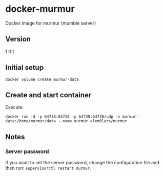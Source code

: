 # docker-murmur

Docker image for murmur (mumble server)

## Version

1.0.1

## Initial setup

```
docker volume create murmur-data
```

## Create and start container

Execute:

```
docker run -d -p 64738:64738 -p 64738:64738/udp -v murmur-data:/home/murmur/data --name murmur alem0lars/murmur
```

## Notes

### Server password

If you want to set the server password, change the configuration file and then
run: `supervisorctl restart murmur`.
